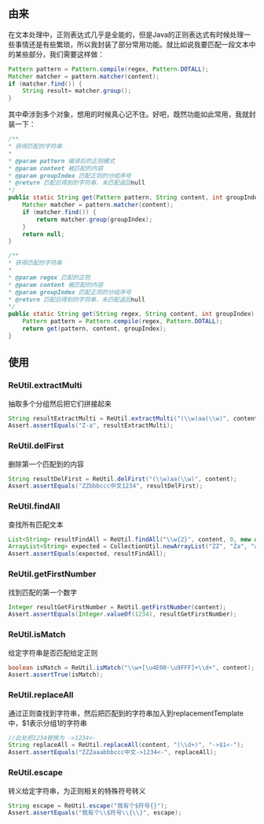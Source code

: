 ## 由来
在文本处理中，正则表达式几乎是全能的，但是Java的正则表达式有时候处理一些事情还是有些繁琐，所以我封装了部分常用功能。就比如说我要匹配一段文本中的某些部分，我们需要这样做：

```Java
Pattern pattern = Pattern.compile(regex, Pattern.DOTALL);
Matcher matcher = pattern.matcher(content);
if (matcher.find()) {
    String result= matcher.group();
}
```

其中牵涉到多个对象，想用的时候真心记不住。好吧，既然功能如此常用，我就封装一下：

```Java
/**
* 获得匹配的字符串
* 
* @param pattern 编译后的正则模式
* @param content 被匹配的内容
* @param groupIndex 匹配正则的分组序号
* @return 匹配后得到的字符串，未匹配返回null
*/
public static String get(Pattern pattern, String content, int groupIndex) {
    Matcher matcher = pattern.matcher(content);
    if (matcher.find()) {
        return matcher.group(groupIndex);
    }
    return null;
}

/**
* 获得匹配的字符串
* 
* @param regex 匹配的正则
* @param content 被匹配的内容
* @param groupIndex 匹配正则的分组序号
* @return 匹配后得到的字符串，未匹配返回null
*/
public static String get(String regex, String content, int groupIndex) {
    Pattern pattern = Pattern.compile(regex, Pattern.DOTALL);
    return get(pattern, content, groupIndex);
}
```

## 使用

### ReUtil.extractMulti
抽取多个分组然后把它们拼接起来

```java
String resultExtractMulti = ReUtil.extractMulti("(\\w)aa(\\w)", content, "$1-$2");
Assert.assertEquals("Z-a", resultExtractMulti);
```

### ReUtil.delFirst
删除第一个匹配到的内容

```java
String resultDelFirst = ReUtil.delFirst("(\\w)aa(\\w)", content);
Assert.assertEquals("ZZbbbccc中文1234", resultDelFirst);
```

### ReUtil.findAll
查找所有匹配文本

```java
List<String> resultFindAll = ReUtil.findAll("\\w{2}", content, 0, new ArrayList<String>());
ArrayList<String> expected = CollectionUtil.newArrayList("ZZ", "Za", "aa", "bb", "bc", "cc", "12", "34");
Assert.assertEquals(expected, resultFindAll);
```

### ReUtil.getFirstNumber
找到匹配的第一个数字

```java
Integer resultGetFirstNumber = ReUtil.getFirstNumber(content);
Assert.assertEquals(Integer.valueOf(1234), resultGetFirstNumber);
```

### ReUtil.isMatch
给定字符串是否匹配给定正则

```java
boolean isMatch = ReUtil.isMatch("\\w+[\u4E00-\u9FFF]+\\d+", content);
Assert.assertTrue(isMatch);
```

### ReUtil.replaceAll
通过正则查找到字符串，然后把匹配到的字符串加入到replacementTemplate中，$1表示分组1的字符串

```java
//此处把1234替换为 ->1234<-
String replaceAll = ReUtil.replaceAll(content, "(\\d+)", "->$1<-");
Assert.assertEquals("ZZZaaabbbccc中文->1234<-", replaceAll);
```

### ReUtil.escape
转义给定字符串，为正则相关的特殊符号转义

```java
String escape = ReUtil.escape("我有个$符号{}");
Assert.assertEquals("我有个\\$符号\\{\\}", escape);
```